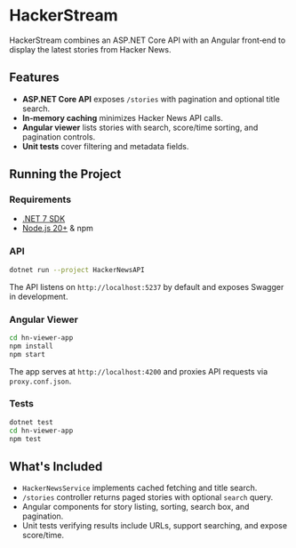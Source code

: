 # HackerStream

HackerStream combines an ASP.NET Core API with an Angular front‑end to display the latest stories from Hacker News.

## Features

- **ASP.NET Core API** exposes `/stories` with pagination and optional title search.
- **In‑memory caching** minimizes Hacker News API calls.
- **Angular viewer** lists stories with search, score/time sorting, and pagination controls.
- **Unit tests** cover filtering and metadata fields.

## Running the Project

### Requirements

- [.NET 7 SDK](https://dotnet.microsoft.com/en-us/download/dotnet/7.0)
- [Node.js 20+](https://nodejs.org/) & npm

### API

```bash
dotnet run --project HackerNewsAPI
```

The API listens on `http://localhost:5237` by default and exposes Swagger in development.

### Angular Viewer

```bash
cd hn-viewer-app
npm install
npm start
```

The app serves at `http://localhost:4200` and proxies API requests via `proxy.conf.json`.

### Tests

```bash
dotnet test
cd hn-viewer-app
npm test
```

## What's Included

- `HackerNewsService` implements cached fetching and title search.
- `/stories` controller returns paged stories with optional `search` query.
- Angular components for story listing, sorting, search box, and pagination.
- Unit tests verifying results include URLs, support searching, and expose score/time.

